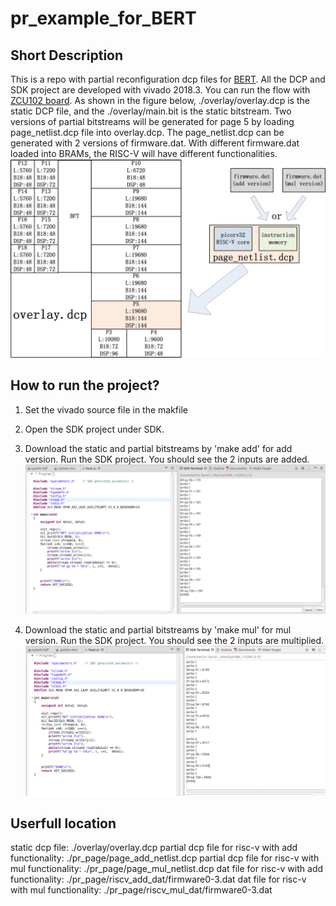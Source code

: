 # pr_example_for_BERT
## Short Description
This is a repo with partial reconfiguration dcp files for [BERT](https://github.com/byuccl/bert).
All the DCP and SDK project are developed with vivado 2018.3.
You can run the flow with [ZCU102 board](https://www.xilinx.com/products/boards-and-kits/ek-u1-zcu102-g.html).
As shown in the figure below, ./overlay/overlay.dcp is the static DCP file, and the ./overlay/main.bit is the static bitstream.
Two versions of partial bitstreams will be generated for page 5 by loading page_netlist.dcp file into overlay.dcp. 
The page_netlist.dcp can be generated with 2 versions of firmware.dat. With different firmware.dat loaded into BRAMs, the RISC-V
will have different functionalities.
![image:overlay_bert.jpg](images/overlay_bert.jpg)


## How to run the project?
1. Set the vivado source file in the makfile
2. Open the SDK project under SDK.
3. Download the static and partial bitstreams by 'make add' for add version. Run the SDK project. You should see the 2 inputs are added.
![](images/add.png)

4. Download the static and partial bitstreams by 'make mul' for mul version. Run the SDK project. You should see the 2 inputs are multiplied.
![](images/mul.png)


## Userfull location
static dcp file: ./overlay/overlay.dcp
partial dcp file for risc-v with add functionality: ./pr_page/page_add_netlist.dcp
partial dcp file for risc-v with mul functionality: ./pr_page/page_mul_netlist.dcp
dat file for risc-v with add functionality: ./pr_page/riscv_add_dat/firmware0-3.dat
dat file for risc-v with mul functionality: ./pr_page/riscv_mul_dat/firmware0-3.dat
